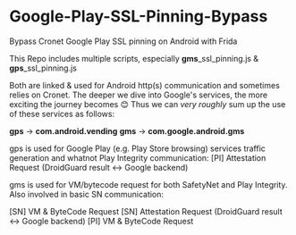 # Google-Play-SSL-Pinning-Bypass

Bypass Cronet Google Play SSL pinning on Android with Frida

This Repo includes multiple scripts, especially **gms**_ssl_pinning.js & **gps**_ssl_pinning.js

Both are linked & used for Android http(s) communication and sometimes relies on Cronet. The deeper we dive into Google's services, the more exciting the journey becomes 😊
Thus we can *very roughly* sum up the use of these services as follows:

**gps** -> **com.android.vending**
**gms** -> **com.google.android.gms**


gps is used for Google Play (e.g. Play Store browsing) services traffic generation and whatnot Play Integrity communication: 
[PI] Attestation Request (DroidGuard result <-> Google backend)

gms is used for VM/bytecode request for both SafetyNet and Play Integrity. Also involved in basic SN communication:

[SN] VM & ByteCode Request
[SN] Attestation Request (DroidGuard result <-> Google backend)
[PI] VM & ByteCode Request



